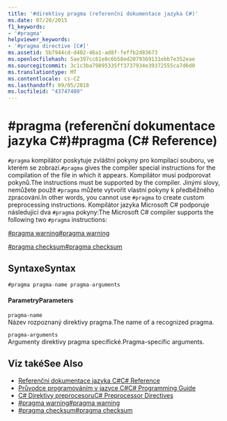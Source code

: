 ```yaml
---
title: '#direktivy pragma (referenční dokumentace jazyka C#)'
ms.date: 07/20/2015
f1_keywords:
- '#pragma'
helpviewer_keywords:
- '#pragma directive [C#]'
ms.assetid: 5b7944cd-d402-46a1-ad8f-feffb2d83673
ms.openlocfilehash: 5ae397cc61e0c6b58ed2079369131ebb7e352eae
ms.sourcegitcommit: 3c1c3ba79895335ff3737934e39372555ca7d6d0
ms.translationtype: MT
ms.contentlocale: cs-CZ
ms.lasthandoff: 09/05/2018
ms.locfileid: "43747480"
---
```

# <a name="pragma-c-reference"></a><span data-ttu-id="dcbe4-102">#pragma (referenční dokumentace jazyka C#)</span><span class="sxs-lookup"><span data-stu-id="dcbe4-102">#pragma (C# Reference)</span></span>
<span data-ttu-id="dcbe4-103">`#pragma` kompilátor poskytuje zvláštní pokyny pro kompilaci souboru, ve kterém se zobrazí.</span><span class="sxs-lookup"><span data-stu-id="dcbe4-103">`#pragma` gives the compiler special instructions for the compilation of the file in which it appears.</span></span> <span data-ttu-id="dcbe4-104">Kompilátor musí podporovat pokynů.</span><span class="sxs-lookup"><span data-stu-id="dcbe4-104">The instructions must be supported by the compiler.</span></span> <span data-ttu-id="dcbe4-105">Jinými slovy, nemůžete použít `#pragma` můžete vytvořit vlastní pokyny k předběžného zpracování.</span><span class="sxs-lookup"><span data-stu-id="dcbe4-105">In other words, you cannot use `#pragma` to create custom preprocessing instructions.</span></span> <span data-ttu-id="dcbe4-106">Kompilátor jazyka Microsoft C# podporuje následující dva `#pragma` pokyny:</span><span class="sxs-lookup"><span data-stu-id="dcbe4-106">The Microsoft C# compiler supports the following two `#pragma` instructions:</span></span>  
  
 [<span data-ttu-id="dcbe4-107">#pragma warning</span><span class="sxs-lookup"><span data-stu-id="dcbe4-107">#pragma warning</span></span>](../../../csharp/language-reference/preprocessor-directives/preprocessor-pragma-warning.md)  
  
 [<span data-ttu-id="dcbe4-108">#pragma checksum</span><span class="sxs-lookup"><span data-stu-id="dcbe4-108">#pragma checksum</span></span>](../../../csharp/language-reference/preprocessor-directives/preprocessor-pragma-checksum.md)  
  
## <a name="syntax"></a><span data-ttu-id="dcbe4-109">Syntaxe</span><span class="sxs-lookup"><span data-stu-id="dcbe4-109">Syntax</span></span>  
  
```csharp
#pragma pragma-name pragma-arguments  
```  
  
#### <a name="parameters"></a><span data-ttu-id="dcbe4-110">Parametry</span><span class="sxs-lookup"><span data-stu-id="dcbe4-110">Parameters</span></span>  
 `pragma-name`  
 <span data-ttu-id="dcbe4-111">Název rozpoznaný direktivy pragma.</span><span class="sxs-lookup"><span data-stu-id="dcbe4-111">The name of a recognized pragma.</span></span>  
  
 `pragma-arguments`  
 <span data-ttu-id="dcbe4-112">Argumenty direktivy pragma specifické.</span><span class="sxs-lookup"><span data-stu-id="dcbe4-112">Pragma-specific arguments.</span></span>  
  
## <a name="see-also"></a><span data-ttu-id="dcbe4-113">Viz také</span><span class="sxs-lookup"><span data-stu-id="dcbe4-113">See Also</span></span>

- [<span data-ttu-id="dcbe4-114">Referenční dokumentace jazyka C#</span><span class="sxs-lookup"><span data-stu-id="dcbe4-114">C# Reference</span></span>](../../../csharp/language-reference/index.md)  
- [<span data-ttu-id="dcbe4-115">Průvodce programováním v jazyce C#</span><span class="sxs-lookup"><span data-stu-id="dcbe4-115">C# Programming Guide</span></span>](../../../csharp/programming-guide/index.md)  
- [<span data-ttu-id="dcbe4-116">C# Direktivy preprocesoru</span><span class="sxs-lookup"><span data-stu-id="dcbe4-116">C# Preprocessor Directives</span></span>](../../../csharp/language-reference/preprocessor-directives/index.md)  
- [<span data-ttu-id="dcbe4-117">#pragma warning</span><span class="sxs-lookup"><span data-stu-id="dcbe4-117">#pragma warning</span></span>](../../../csharp/language-reference/preprocessor-directives/preprocessor-pragma-warning.md)  
- [<span data-ttu-id="dcbe4-118">#pragma checksum</span><span class="sxs-lookup"><span data-stu-id="dcbe4-118">#pragma checksum</span></span>](../../../csharp/language-reference/preprocessor-directives/preprocessor-pragma-checksum.md)
